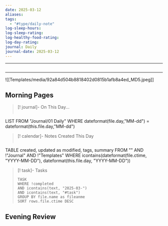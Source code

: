 ```yaml
---
date: 2025-03-12
aliases: 
tags:
  - "#type/daily-note"
log-sleep-hours: 
log-sleep-rating: 
log-healthy-food-rating: 
log-day-rating: 
journal: Daily
journal-date: 2025-03-12
---
```



---
```calendar-nav
```

---


![[Templates/media/92a84d504b8818402d0815b1afb8a4ed_MD5.jpeg]]

## Morning Pages

> [! journal]- On This Day...
> ```dataview
LIST 
FROM "Journal/01 Daily"
WHERE dateformat(file.day,"MM-dd") = dateformat(this.file.day,"MM-dd")


> [! calendar]- Notes Created This Day
> ```dataview
TABLE created, updated as modified, tags, summary
FROM "" AND !"Journal" AND !"Templates"
WHERE icontains(dateformat(file.ctime, "YYYY-MM-DD"), dateformat(this.file.day, "YYYY-MM-DD"))


> [! task]- Tasks
> ```dataview
> TASK
> WHERE !completed
> AND icontains(text, "2025-03-")
> AND icontains(text, "#task")
> GROUP BY file.name as fileanme
> SORT rows.file.ctime DESC
> ```


## Evening Review
